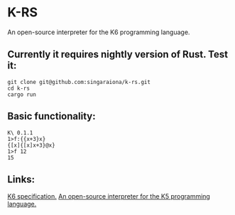 K-RS
=======

An open-source interpreter for the K6 programming language.

Currently it requires nightly version of Rust. Test it:
-----------------------------------------------------------

``` 
git clone git@github.com:singaraiona/k-rs.git
cd k-rs
cargo run
```

Basic functionality:
--------------------

```
K\ 0.1.1
1>f:{{x+3}x}
{[x]{[x]x+3}@x}
1>f 12
15
```

Links: 
------

[K6 specification.](http://www.kparc.com)
[An open-source interpreter for the K5 programming language.](git@github.com:JohnEarnest/ok.git)